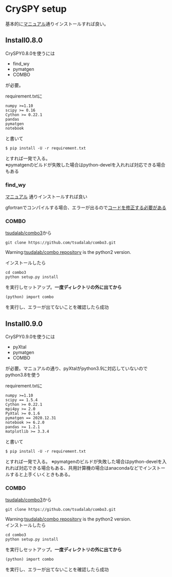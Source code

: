 
# CrySPY setup
基本的に[マニュアル](https://tomoki-yamashita.github.io/CrySPY_doc/installation/)通りインストールすれば良い。

## Install0.8.0

CrySPY0.8.0を使うには
- find_wy
- pymatgen
- COMBO

が必要。

requirement.txtに
```
numpy >=1.10
scipy >= 0.16
Cython >= 0.22.1
pandas
pymatgen
notebook
```
と書いて
```shell script
$ pip install -U -r requirement.txt
```
とすれば一発で入る。  
※pymatgenのビルドが失敗した場合はpython-develを入れれば対応できる場合もある  
### find_wy

[マニュアル](https://tomoki-yamashita.github.io/cryspy/tutorial/01_install.html)
通りインストールすれば良い

gfortranでコンパイルする場合、エラーが出るので[コードを修正する必要がある](https://tomoki-yamashita.github.io/CrySPY/installation.html#installation-of-find-wy)

### COMBO
[tsudalab/combo3](https://github.com/tsudalab/combo3)から
```shell script
git clone https://github.com/tsudalab/combo3.git
```
Warning:[tsudalab/combo repository](https://github.com/tsudalab/combo) is the python2 version.  

インストールしたら
```shell script
cd combo3
python setup.py install
```
を実行しセットアップ。**一度ディレクトリの外に出てから**
```shell script
(python) import combo
```
を実行し、エラーが出てないことを確認したら成功

## Install0.9.0
CrySPY0.9.0を使うには
- pyXtal
- pymatgen
- COMBO

が必要。マニュアルの通り、pyXtalがpython3.9に対応していないのでpython3.8を使う

requirement.txtに
```
numpy >=1.10
scipy == 1.5.4
Cython >= 0.22.1
mpi4py >= 2.0
PyXtal >= 0.1.6
pymatgen == 2020.12.31
notebook >= 6.2.0
pandas >= 1.2.1
matplotlib >= 3.3.4
```
と書いて
```shell script
$ pip install -U -r requirement.txt
```
とすれば一発で入る。
※pymatgenのビルドが失敗した場合はpython-develを入れれば対応できる場合もある、共用計算機の場合はanacondaなどでインストールすると上手くいくときもある。

### COMBO
[tsudalab/combo3](https://github.com/tsudalab/combo3)から
```shell script
git clone https://github.com/tsudalab/combo3.git
```
Warning:[tsudalab/combo repository](https://github.com/tsudalab/combo) is the python2 version.  
インストールしたら
```shell script
cd combo3
python setup.py install
```
を実行しセットアップ。**一度ディレクトリの外に出てから**
```shell script
(python) import combo
```
を実行し、エラーが出てないことを確認したら成功
